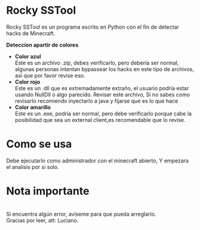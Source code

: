 # Rocky SSTool

Rocky SSTool es un programa escrito en Python con el fin de detectar hacks de Minecraft. <br>

**Deteccion apartir de colores** <br>
*  **Color azul**<br>
Este es un archivo .zip, debes verificarlo, pero debería ser normal, algunas personas intentan bypassear los hacks en este tipo de archivos, así que por favor revise eso.
*  **Color rojo**<br>
Este es un .dll que es extremadamente extraño, el usuario podría estar usando NullDll o algo parecido. Revisar este archivo, Si no sabes como revisarlo recomiendo inyectarlo a java y fijarse que es lo que hace <br>
*  **Color amarillo** <br>
Este es un .exe, podría ser normal, pero debe verificarlo porque cabe la posibilidad que sea un external client,es recomendable que lo revise.

# Como se usa
Debe ejecutarlo como administrador con el minecraft abierto, Y empezara el analisis por si solo.

# Nota importante
<br>
Si encuentra algún error, avíseme para que pueda arreglarlo. <br>
Gracias por leer, att: Luciano.

